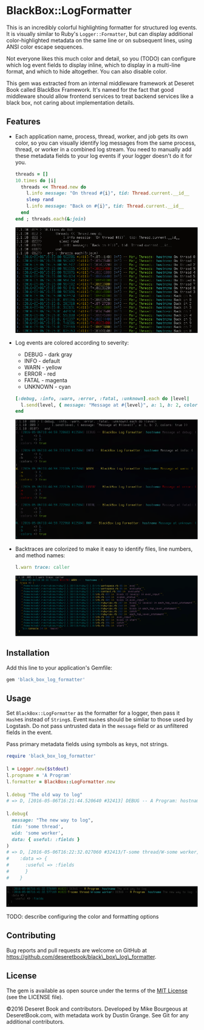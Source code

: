 # BlackBox::LogFormatter

This is an incredibly colorful highlighting formatter for structured log
events.  It is visually similar to Ruby's `Logger::Formatter`, but can display
additional color-highlighted metadata on the same line or on subsequent lines,
using ANSI color escape sequences.

Not everyone likes this much color and detail, so you (TODO) can configure which
log event fields to display inline, which to display in a multi-line format, and
which to hide altogether.  You can also disable color.

This gem was extracted from an internal middleware framework at Deseret Book
called BlackBox Framework.  It's named for the fact that good middleware should
allow frontend services to treat backend services like a black box, not caring
about implementation details.


## Features

- Each application name, process, thread, worker, and job gets its own color,
  so you can visually identify log messages from the same process, thread, or
  worker in a combined log stream.  You need to manually add these metadata
  fields to your log events if your logger doesn't do it for you.

  ```ruby
  threads = []
  10.times do |i|
    threads << Thread.new do
      l.info message: "On thread #{i}", tid: Thread.current.__id__
      sleep rand
      l.info message: "Back on #{i}", tid: Thread.current.__id__
    end
  end ; threads.each(&:join)
  ```

  ![Colorized thread IDs](screenshots/colorized_threads.png?raw=true)


- Log events are colored according to severity:
  - DEBUG - dark gray
  - INFO - default
  - WARN - yellow
  - ERROR - red
  - FATAL - magenta
  - UNKNOWN - cyan

  ```ruby
  [:debug, :info, :warn, :error, :fatal, :unknown].each do |level|
    l.send(level, { message: "Message at #{level}", a: 1, b: 2, colors: true })
  end
  ```

  ![Colorized log levels](screenshots/colorized_levels.png?raw=true)

- Backtraces are colorized to make it easy to identify files, line numbers, and
  method names:

  ```ruby
  l.warn trace: caller
  ```

  ![Highlighted backtrace](screenshots/colorized_backtraces.png?raw=true)


## Installation

Add this line to your application's Gemfile:

```ruby
gem 'black_box_log_formatter'
```

## Usage

Set `BlackBox::LogFormatter` as the formatter for a logger, then pass it
`Hash`es instead of `String`s.  Event `Hash`es should be simliar to those used
by Logstash.  Do not pass untrusted data in the `message` field or as
unfiltered fields in the event.

Pass primary metadata fields using symbols as keys, not strings.

```ruby
require 'black_box_log_formatter'

l = Logger.new($stdout)
l.progname = 'A Program'
l.formatter = BlackBox::LogFormatter.new

l.debug "The old way to log"
# => D, [2016-05-06T16:21:44.520640 #32413] DEBUG -- A Program: hostname The old way to log

l.debug(
  message: "The new way to log",
  tid: 'some thread',
  wid: 'some worker',
  data: { useful: :fields }
)
# => D, [2016-05-06T16:22:32.027060 #32413/T-some thread/W-some worker] DEBUG -- A Program: hostname The new way to log: {
#    :data => {
#      :useful => :fields
#      }
#    }
```

![Simple logging example](screenshots/readme_example_1.png?raw=true)


TODO: describe configuring the color and formatting options


## Contributing

Bug reports and pull requests are welcome on GitHub at https://github.com/deseretbook/black\_box\_log\_formatter.


## License

The gem is available as open source under the terms of the [MIT
License](http://opensource.org/licenses/MIT) (see the LICENSE file).

©2016 Deseret Book and contributors.  Developed by Mike Bourgeous at
DeseretBook.com, with metadata work by Dustin Grange.  See Git for any
additional contributors.
